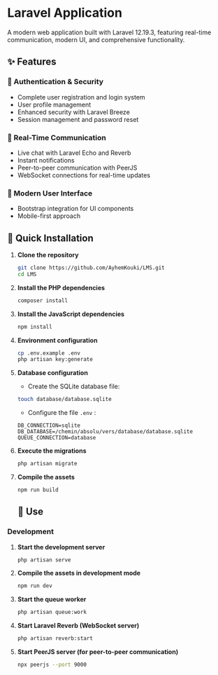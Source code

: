 # Laravel Application

A modern web application built with Laravel 12.19.3, featuring real-time communication, modern UI, and comprehensive functionality.

## ✨ Features

### 🔐 Authentication & Security
- Complete user registration and login system
- User profile management
- Enhanced security with Laravel Breeze
- Session management and password reset

### 💬 Real-Time Communication
- Live chat with Laravel Echo and Reverb
- Instant notifications
- Peer-to-peer communication with PeerJS
- WebSocket connections for real-time updates

### 🎨 Modern User Interface
- Bootstrap integration for UI components
- Mobile-first approach

## 🚀 Quick Installation
1. **Clone the repository**
   ```bash
   git clone https://github.com/AyhemKouki/LMS.git
   cd LMS
   ```

2. **Install the PHP dependencies**
   ```bash
   composer install
   ```

3. **Install the JavaScript dependencies**
   ```bash
   npm install
   ```

4. **Environment configuration**
   ```bash
   cp .env.example .env
   php artisan key:generate
   ```

5. **Database configuration**
   - Create the SQLite database file:
   ```bash
   touch database/database.sqlite
   ```
   
   - Configure the file `.env` :
   ```env
   DB_CONNECTION=sqlite
   DB_DATABASE=/chemin/absolu/vers/database/database.sqlite
   QUEUE_CONNECTION=database
   ```

6. **Execute the migrations**
   ```bash
   php artisan migrate
   ```

7. **Compile the assets**
   ```bash
   npm run build
   ```

   ## 🚀 Use

### Development

1. **Start the development server**
   ```bash
   php artisan serve
   ```

2. **Compile the assets in development mode**
   ```bash
   npm run dev
   ```

3. **Start the queue worker**
   ```bash
   php artisan queue:work
   ```
4. **Start Laravel Reverb (WebSocket server)**
   ```bash
   php artisan reverb:start
   ```
5. **Start PeerJS server (for peer-to-peer communication)**
   ```bash
   npx peerjs --port 9000
   ```


